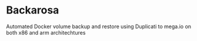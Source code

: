 # Backarosa
Automated Docker volume backup and restore using Duplicati to mega.io on both x86 and arm architechtures 
